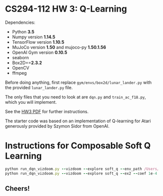 # CS294-112 HW 3: Q-Learning

Dependencies:
 * Python **3.5**
 * Numpy version **1.14.5**
 * TensorFlow version **1.10.5**
 * MuJoCo version **1.50** and mujoco-py **1.50.1.56**
 * OpenAI Gym version **0.10.5**
 * seaborn
 * Box2D==**2.3.2**
 * OpenCV
 * ffmpeg

Before doing anything, first replace `gym/envs/box2d/lunar_lander.py` with the provided `lunar_lander.py` file.

The only files that you need to look at are `dqn.py` and `train_ac_f18.py`, which you will implement.

See the [HW3 PDF](http://rail.eecs.berkeley.edu/deeprlcourse/static/homeworks/hw3.pdf) for further instructions.

The starter code was based on an implementation of Q-learning for Atari generously provided by Szymon Sidor from OpenAI.

# Instructions for Composable Soft Q Learning

```ruby
python run_dqn_vizdoom.py --vizdoom --explore soft_q --env_path /Users/wangyujie/Desktop/iProud/iCourse/US/294-Reinforcement_Learning/Group_Project/DirectFuturePrediction/maps/D1_basic.cfg
python run_dqn_vizdoom.py --vizdoom --explore soft_q --ex2 --coef 1e-4 --env_path /Users/wangyujie/Desktop/iProud/iCourse/US/294-Reinforcement_Learning/Group_Project/DirectFuturePrediction/maps/D1_basic.cfg
```

## Cheers!